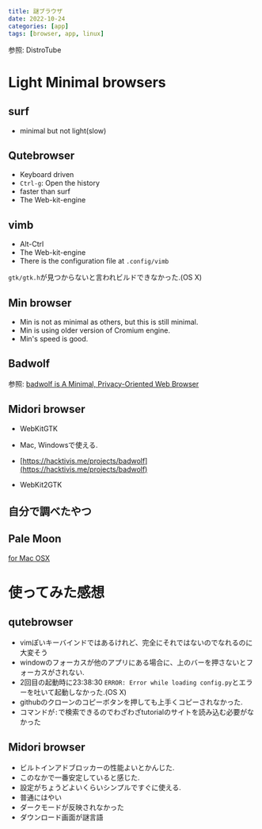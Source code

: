 ```yaml
title: 謎ブラウザ
date: 2022-10-24
categories: [app]
tags: [browser, app, linux]
```

参照: DistroTube

# Light Minimal browsers

## surf
- minimal but not light(slow)

## Qutebrowser
- Keyboard driven
- `Ctrl-g`: Open the history
- faster than surf
- The Web-kit-engine

## vimb
- Alt-Ctrl
- The Web-kit-engine
- There is the configuration file at `.config/vimb`

`gtk/gtk.h`が見つからないと言われビルドできなかった.(OS X)

## Min browser

- Min is not as minimal as others, but this is still minimal.
- Min is using older version of Cromium engine.
- Min's speed is good.

## Badwolf
参照: [badwolf is A Minimal, Privacy-Oriented Web Browser](https://youtu.be/EBWy1d-JE6A)

## Midori browser

- WebKitGTK
- Mac, Windowsで使える.

- [https://hacktivis.me/projects/badwolf](https://hacktivis.me/projects/badwolf)
- WebKit2GTK

## 自分で調べたやつ

## Pale Moon

[for Mac OSX](https://forum.palemoon.org/viewforum.php?f=41&sid=499e432e17c668f78621b91ec4bc80b2)

# 使ってみた感想

## qutebrowser

- vimぽいキーバインドではあるけれど、完全にそれではないのでなれるのに大変そう
- windowのフォーカスが他のアプリにある場合に、上のバーを押さないとフォーカスがされない.
- 2回目の起動時に23:38:30 `ERROR: Error while loading config.py`とエラーを吐いて起動しなかった.(OS X)
- githubのクローンのコピーボタンを押しても上手くコピーされなかった.
- コマンドが`:`で検索できるのでわざわざtutorialのサイトを読み込む必要がなかった

## Midori browser

- ビルトインアドブロッカーの性能よいとかんじた.
- このなかで一番安定していると感じた.
- 設定がちょうどよいくらいシンプルですぐに使える.
- 普通にはやい
- ダークモードが反映されなかった
- ダウンロード画面が謎言語
